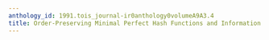 ```yaml
---
anthology_id: 1991.tois_journal-ir0anthology0volumeA9A3.4
title: Order-Preserving Minimal Perfect Hash Functions and Information Retrieval
---
```

